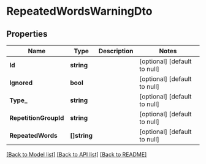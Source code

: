 # RepeatedWordsWarningDto

## Properties
Name | Type | Description | Notes
------------ | ------------- | ------------- | -------------
**Id** | **string** |  | [optional] [default to null]
**Ignored** | **bool** |  | [optional] [default to null]
**Type_** | **string** |  | [optional] [default to null]
**RepetitionGroupId** | **string** |  | [optional] [default to null]
**RepeatedWords** | **[]string** |  | [optional] [default to null]

[[Back to Model list]](../README.md#documentation-for-models) [[Back to API list]](../README.md#documentation-for-api-endpoints) [[Back to README]](../README.md)


